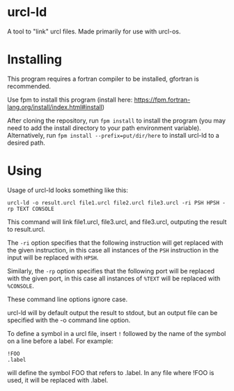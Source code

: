 # urcl-ld
A tool to "link" urcl files. Made primarily for use with urcl-os.

# Installing
This program requires a fortran compiler to be installed, gfortran is recommended.

Use fpm to install this program (install here: https://fpm.fortran-lang.org/install/index.html#install)

After cloning the repository, run `fpm install` to install the program (you may need to add the install directory to your path environment variable). Alternatively, run `fpm install --prefix=put/dir/here` to install urcl-ld to a desired path.

# Using
Usage of urcl-ld looks something like this:
```
urcl-ld -o result.urcl file1.urcl file2.urcl file3.urcl -ri PSH HPSH -rp TEXT CONSOLE
```

This command will link file1.urcl, file3.urcl, and file3.urcl, outputing the result to result.urcl.

The `-ri` option specifies that the following instruction will get replaced with the given instruction, in this case all instances of the `PSH` instruction in the input will be replaced with `HPSH`.

Similarly, the `-rp` option specifies that the following port will be replaced with the given port, in this case all instances of `%TEXT` will be replaced with `%CONSOLE`.

These command line options ignore case.

urcl-ld will by default output the result to stdout, but an output file can be specified with the -o command line option.

To define a symbol in a urcl file, insert `!` followed by the name of the symbol on a line before a label. For example:
```
!FOO
.label
```
will define the symbol FOO that refers to .label. In any file where !FOO is used, it will be replaced with .label.
